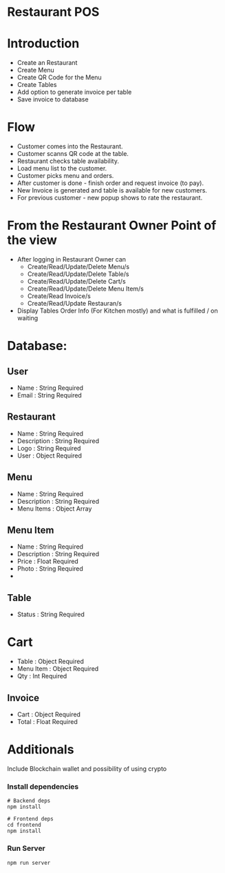 # Restaurant POS

# Introduction
- Create an Restaurant
- Create Menu
- Create QR Code for the Menu
- Create Tables
- Add option to generate invoice per table
- Save invoice to database

# Flow
- Customer comes into the Restaurant.
- Customer scanns QR code at the table.
- Restaurant checks table availability.
- Load menu list to the customer.
- Customer picks menu and orders.
- After customer is done - finish order and request invoice (to pay).
- New Invoice is generated and table is available for new customers.
- For previous customer - new popup shows to rate the restaurant.   

# From the Restaurant Owner Point of the view
- After logging in Restaurant Owner can
  - Create/Read/Update/Delete Menu/s
  - Create/Read/Update/Delete Table/s
  - Create/Read/Update/Delete Cart/s
  - Create/Read/Update/Delete Menu Item/s
  - Create/Read Invoice/s
  - Create/Read/Update Restauran/s
- Display Tables Order Info (For Kitchen mostly) and what is fulfilled / on waiting

# Database:

## User
- Name      : String Required
- Email     : String Required

## Restaurant
- Name        : String Required
- Description : String Required
- Logo        : String Required
- User        : Object Required

## Menu
- Name        : String Required
- Description : String Required
- Menu Items  : Object Array

## Menu Item
- Name        : String Required
- Description : String Required
- Price       : Float Required
- Photo       : String Required
- 
## Table
- Status : String Required

# Cart
- Table     : Object Required
- Menu Item : Object Required
- Qty       : Int Required

## Invoice
- Cart  : Object Required
- Total : Float Required

# Additionals
Include Blockchain wallet and possibility of using crypto


### Install dependencies

```
# Backend deps
npm install

# Frontend deps
cd frontend
npm install
```

### Run Server

```
npm run server
```